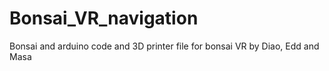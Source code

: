 # Bonsai_VR_navigation
Bonsai and arduino code and 3D printer file for bonsai VR by Diao, Edd and Masa
